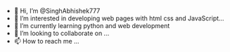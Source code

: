 - 👋 Hi, I’m @SinghAbhishek777
- 👀 I’m interested in developing web pages with html css and JavaScript...
- 🌱 I’m currently learning python and web development 
- 💞️ I’m looking to collaborate on ...
- 📫 How to reach me ...

<!---
SinghAbhishek777/SinghAbhishek777 is a ✨ special ✨ repository because its `README.md` (this file) appears on your GitHub profile.
You can click the Preview link to take a look at your changes.
--->

